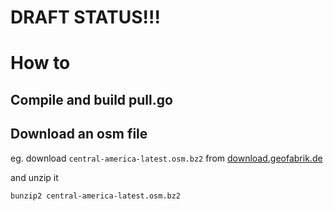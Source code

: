# DRAFT STATUS!!!

# How to 

## Compile and build pull.go 


## Download an osm file

eg. download `central-america-latest.osm.bz2` from [download.geofabrik.de](http://download.geofabrik.de)

and unzip it

    bunzip2 central-america-latest.osm.bz2




